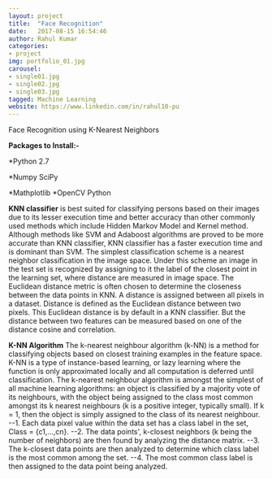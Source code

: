 ```yaml
---
layout: project
title:  "Face Recognition"
date:   2017-08-15 16:54:46
author: Rahul Kumar
categories:
- project
img: portfolio_01.jpg
carousel:
- single01.jpg
- single02.jpg
- single03.jpg
tagged: Machine Learning
website: https://www.linkedin.com/in/rahul10-pu
---
```

Face Recognition using K-Nearest Neighbors

**Packages to Install:-**

*Python 2.7

*Numpy SciPy

*Mathplotlib
*OpenCV Python

**KNN classifier** is best suited for classifying persons based on their images due to its lesser execution time and better accuracy than other commonly used methods which include Hidden Markov Model and Kernel method. Although methods like SVM and Adaboost algorithms are proved to be more accurate than KNN classifier, KNN classifier has a faster execution time and is dominant than SVM.
The simplest classification scheme is a nearest neighbor classification in the image space. Under this scheme an image in the test set is recognized by assigning to it the label of the closest point in the learning set, where distance are measured in image space.
The Euclidean distance metric is often chosen to determine the closeness between the data points in KNN. A distance is assigned between all pixels in a dataset. Distance is defined as the Euclidean distance between two pixels. This Euclidean distance is by default in a KNN classifier. But the distance between two features can be measured based on one of the distance cosine and correlation.

**K-NN Algorithm**
The k-nearest neighbour algorithm (k-NN) is a method for classifying objects based on closest training examples in the feature space. K-NN is a type of instance-based learning, or lazy learning where the function is only approximated locally and all computation is deferred until classification.
The k-nearest neighbour algorithm is amongst the simplest of all machine learning algorithms: an object is classified by a majority vote of its neighbours, with the object being assigned to the class most common amongst its k nearest neighbours (k is a positive integer, typically small). 
If k = 1, then the object is simply assigned to the class of its nearest neighbour. 
 --1. Each data pixel value within the data set has a class label in the set, Class = {c1,...,cn}.
 --2. The data points', k-closest neighbors (k being the  number of neighbors) are then found by analyzing the distance matrix.
  --3. The k-closest data points are then analyzed to determine which class label is the most common among the set.
  --4. The most common class label is then assigned to the data point being analyzed. 
